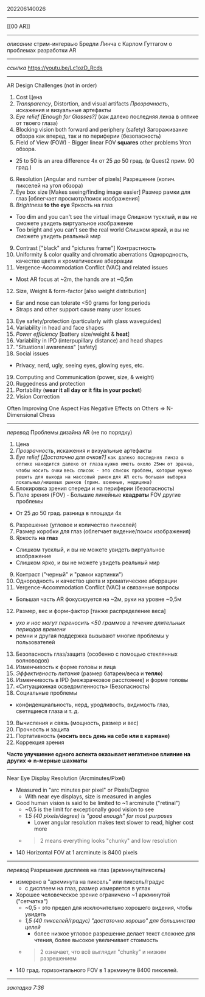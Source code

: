 202206140026
***
[[00 AR]]
***
*описание*
стрим-интервью Бредли Линча с Карлом Гуттагом о проблемах разработки AR
***
*ссылка*
https://youtu.be/Lc1ozD_Rcds

***
AR Design Challenges (not in order)
1. Cost
   Цена
2. *Transparency*, Distortion, and visual artifacts
   *Прозрачность*, искажения и визуальные артефакты
3. *Eye relief [Enough for Glasses?]*
   (как далеко последняя линза в оптике от твоего глаза)
4. Blocking vision both forward and periphery (safety)
   Загораживание обзора как вперед, так и по периферии (безопасность)
5. Field of View (FOW) - Bigger linear FOV **squares** other problems
   Угол обзора.
- 25 to 50 is an area difference 4x
  от 25 до 50 град.
  (в Quest2 прим. 90 град.)
6. Resolution [Angular and number of pixels]
   Разрешение (колич. пикселей на угол обзора)
7. Eye box size [Makes seeing/finding image easier]
   Размер рамки для глаз [облегчает просмотр/поиск изображения]
8. *Brightness* **to the eye**
   Яркость на глаз
- Too dim and you can't see the virtual image
  Слишком тусклый, и вы не сможете увидеть виртуальное изображение
- Too bright and you can't see the real world
  Слишком яркий, и вы не сможете увидеть реальный мир
9. Contrast ["black" and "pictures frame"]
   Контрастность
10. Uniformity & color quality and chromatic aberrations
    Однородность, качество цвета и хроматические аберрации
11. Vergence-Accommodation Conflict (VAC) and related issues
- Most AR focus at ~2m, the hands are at ~0,5m
12. Size, Weight & form-factor [also weight distribution]
- Ear and nose can tolerate <50 grams for long periods
- Straps and other support cause many user issues
13. Eye safety/protection (particularly with glass waveguides)
14. Variability in head and face shapes
15. *Power efficiency* [battery size/weight & **heat**]
16. Variability in IPD (interpupillary distance) and head shapes
17. "Situational awareness" [safety]
18. Social issues
- Privacy, nerd, ugly, seeing eyes, glowing eyes, etc.
19. Computing and Communication (power, size, & weight)
20. Ruggedness and protection
21. Portability (**wear it all day or it fits in your pocket**)
22. Vision Correction

Often Improving One Aspect Has Negative Effects on Others => N-Dimensional Chess
***
*перевод*
Проблемы дизайна AR (не по порядку)
1. Цена
2. *Прозрачность*, искажения и визуальные артефакты
3. *Eye relief [Достаточно для очков?]* 
`как далеко последняя линза в оптике находится далеко от глаза`
`нужно иметь около 25мм от зрачка, чтобы носить очки`
`весь список - это список проблем, которые нужно решить для выхода на массовый рынок`
`для AR есть большая выборка локальных/нишевых рынков (прим. военные, медицина)`
4. Блокировка зрения спереди и на периферии (безопасность)
5. Поле зрения (FOV) - Большие линейные **квадраты** FOV другие проблемы
- От 25 до 50 град. разница в площади 4x
6. Разрешение (угловое и количество пикселей)
7. Размер коробки для глаз (облегчает видение/поиск изображения)
8. *Яркость* **на глаз**
- Слишком тусклый, и вы не можете увидеть виртуальное изображение 
- Слишком ярко, и вы не можете увидеть реальный мир
9. Контраст ("черный" и "рамки картинки")
10. Однородность и качество цвета и хроматические аберрации
11. Vergence-Accommodation Conflict (VAC) и связанные вопросы
- Большая часть AR фокусируется на ~2м, руки на уровне ~0,5м
12. Размер, вес и форм-фактор [также распределение веса] 
- *ухо и нос могут переносить <50 граммов в течение длительных периодов времени* 
- ремни и другая поддержка вызывают многие проблемы у пользователей
13. Безопасность глаз/защита (особенно с помощью стеклянных волноводов)
14. Изменчивость к форме головы и лица
15. *Эффективность питания* (размер батареи/веса и **тепло**)
16. Изменчивость в IPD (межзрачковое расстояние) и форме головы
17. «Ситуационная осведомленность» (Безопасность)
18. Социальные проблемы 
- конфиденциальность, нерд, уродливость, видимость глаз, светящиеся глаза и т. д.
19. Вычисления и связь (мощность, размер и вес)
20. Прочность и защита
21. Портативность **(носить весь день на себе или в кармане)**
22. Коррекция зрения

**Часто улучшение одного аспекта оказывает негативное влияние на других => n-мерные шахматы**
***
Near Eye Display Resolution (Arcminutes/Pixel)
- Measured in "arc minutes per pixel" or Pixels/Degree
	- With near eye displays, size is measured in angles
- Good human vision is said to be limited to ~1 arcminute ("retinal")
	- ~0.5 is the limit for exceptionally good vision to see
	- *1.5 (40 pixels/degree) is "good enough" for most purposes*
		- Lower angular resolution makes text slower to read, higher cost more
	- >2 means everything looks "chunky" and low resolution
- 140 Horizontal FOV at 1 arcminute is 8400 pixels
***
*перевод*
Разрешение дисплеев на глаз (аркминута/пиксель)
- измерено в "аркминута на пиксель" или пиксель/градус
	- с дисплеем на глаз, размер измеряется в углах
- Хорошее человеческое зрение ограничено ~1 аркминутой ("сетчатка")
	- ~0,5 - это предел для исключительно хорошего видения, чтобы увидеть
	- *1,5 (40 пикселей/градус) "достаточно хорошо" для большинства целей*
		- более низкое угловое разрешение делает текст сложнее для чтения, более высокое увеличивает стоимость
	- >2 означает, что всё выглядит "chunky" и низким разрешением
- 140 град. горизонтального FOV в 1 аркминуте 8400 пикселей.
***
*закладка 7:36*
